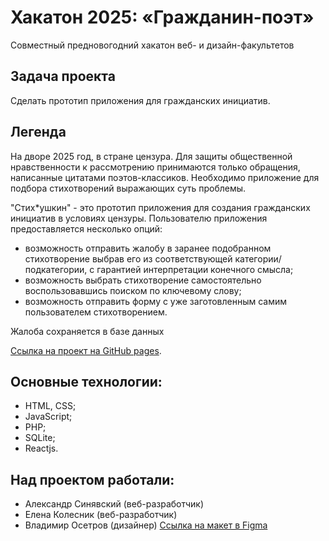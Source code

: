 # Хакатон 2025: «Гражданин-поэт»
Совместный предновогодний хакатон веб- и дизайн-факультетов

## Задача проекта
Сделать прототип приложения для гражданских инициатив. 

## Легенда
На дворе 2025 год, в стране цензура. Для защиты общественной нравственности к рассмотрению принимаются только обращения, написанные цитатами поэтов-классиков. Необходимо приложение для подбора стихотворений выражающих суть проблемы.

"Стих*ушкин" - это прототип приложения для создания гражданских инициатив в условиях цензуры. Пользователю приложения предоставляется несколько опций:
- возможность отправить жалобу в заранее подобранном стихотворение выбрав его из соответствующей категории/подкатегории, с гарантией интерпретации конечного смысла;
- возможность выбрать стихотворение самостоятельно воспользовавшись поиском по ключевому слову;
- возможность отправить форму с уже заготовленным самим пользователем стихотворением.

Жалоба сохраняется в базе данных

[Ссылка на проект на GitHub pages](https://kolenhen.github.io/poet2025/#/).

## Основные технологии:
- HTML, CSS;
- JavaScript;
- PHP;
- SQLite;
- Reactjs.

## Над проектом работали:

- Александр Синявский (веб-разработчик)
- Елена Колесник (веб-разработчик)
- Владимир Осетров (дизайнер) 
[Ссылка на макет в Figma](https://www.figma.com/proto/AGXxD9LVXBEmTtye9PZJOr/2025-hack?node-id=24%3A866&viewport=1290%2C386%2C0.11820618063211441&scaling=scale-down)